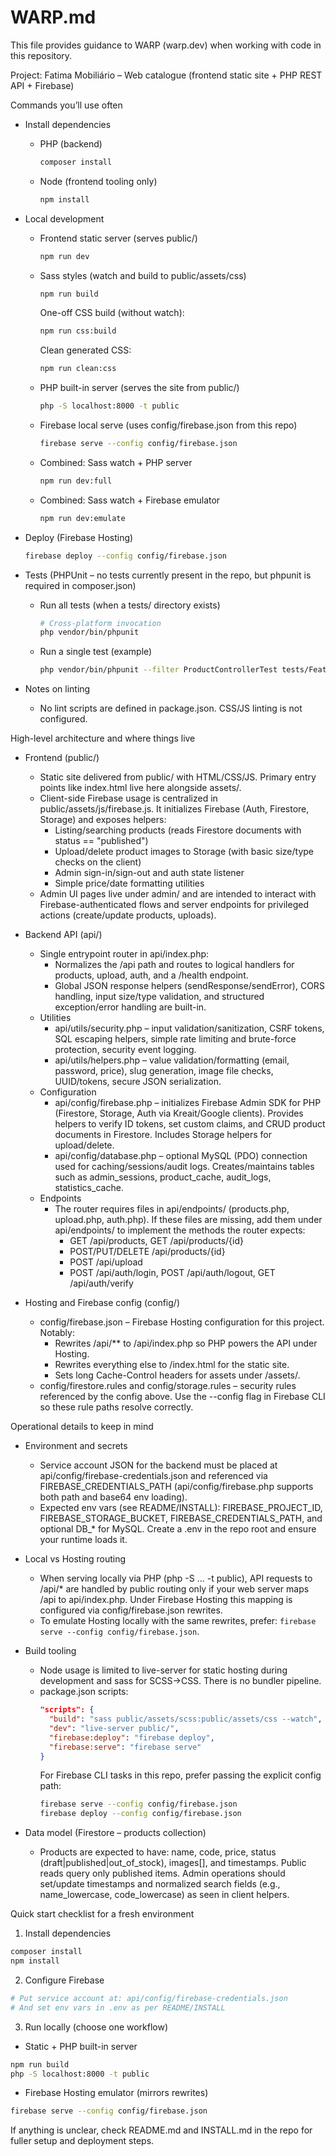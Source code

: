 # WARP.md

This file provides guidance to WARP (warp.dev) when working with code in this repository.

Project: Fatima Mobiliário – Web catalogue (frontend static site + PHP REST API + Firebase)

Commands you’ll use often

- Install dependencies
  - PHP (backend)
    ```bash path=null start=null
    composer install
    ```
  - Node (frontend tooling only)
    ```bash path=null start=null
    npm install
    ```

- Local development
  - Frontend static server (serves public/)
    ```bash path=null start=null
    npm run dev
    ```
  - Sass styles (watch and build to public/assets/css)
    ```bash path=null start=null
    npm run build
    ```
    One-off CSS build (without watch):
    ```bash path=null start=null
    npm run css:build
    ```
    Clean generated CSS:
    ```bash path=null start=null
    npm run clean:css
    ```
  - PHP built-in server (serves the site from public/)
    ```bash path=null start=null
    php -S localhost:8000 -t public
    ```
  - Firebase local serve (uses config/firebase.json from this repo)
    ```bash path=null start=null
    firebase serve --config config/firebase.json
    ```
  - Combined: Sass watch + PHP server
    ```bash path=null start=null
    npm run dev:full
    ```
  - Combined: Sass watch + Firebase emulator
    ```bash path=null start=null
    npm run dev:emulate
    ```

- Deploy (Firebase Hosting)
  ```bash path=null start=null
  firebase deploy --config config/firebase.json
  ```

- Tests (PHPUnit – no tests currently present in the repo, but phpunit is required in composer.json)
  - Run all tests (when a tests/ directory exists)
    ```bash path=null start=null
    # Cross-platform invocation
    php vendor/bin/phpunit
    ```
  - Run a single test (example)
    ```bash path=null start=null
    php vendor/bin/phpunit --filter ProductControllerTest tests/Feature/ProductControllerTest.php
    ```

- Notes on linting
  - No lint scripts are defined in package.json. CSS/JS linting is not configured.

High-level architecture and where things live

- Frontend (public/)
  - Static site delivered from public/ with HTML/CSS/JS. Primary entry points like index.html live here alongside assets/.
  - Client-side Firebase usage is centralized in public/assets/js/firebase.js. It initializes Firebase (Auth, Firestore, Storage) and exposes helpers:
    - Listing/searching products (reads Firestore documents with status == "published")
    - Upload/delete product images to Storage (with basic size/type checks on the client)
    - Admin sign-in/sign-out and auth state listener
    - Simple price/date formatting utilities
  - Admin UI pages live under admin/ and are intended to interact with Firebase-authenticated flows and server endpoints for privileged actions (create/update products, uploads).

- Backend API (api/)
  - Single entrypoint router in api/index.php:
    - Normalizes the /api path and routes to logical handlers for products, upload, auth, and a /health endpoint.
    - Global JSON response helpers (sendResponse/sendError), CORS handling, input size/type validation, and structured exception/error handling are built-in.
  - Utilities
    - api/utils/security.php – input validation/sanitization, CSRF tokens, SQL escaping helpers, simple rate limiting and brute-force protection, security event logging.
    - api/utils/helpers.php – value validation/formatting (email, password, price), slug generation, image file checks, UUID/tokens, secure JSON serialization.
  - Configuration
    - api/config/firebase.php – initializes Firebase Admin SDK for PHP (Firestore, Storage, Auth via Kreait/Google clients). Provides helpers to verify ID tokens, set custom claims, and CRUD product documents in Firestore. Includes Storage helpers for upload/delete.
    - api/config/database.php – optional MySQL (PDO) connection used for caching/sessions/audit logs. Creates/maintains tables such as admin_sessions, product_cache, audit_logs, statistics_cache.
  - Endpoints
    - The router requires files in api/endpoints/ (products.php, upload.php, auth.php). If these files are missing, add them under api/endpoints/ to implement the methods the router expects:
      - GET /api/products, GET /api/products/{id}
      - POST/PUT/DELETE /api/products/{id}
      - POST /api/upload
      - POST /api/auth/login, POST /api/auth/logout, GET /api/auth/verify

- Hosting and Firebase config (config/)
  - config/firebase.json – Firebase Hosting configuration for this project. Notably:
    - Rewrites /api/** to /api/index.php so PHP powers the API under Hosting.
    - Rewrites everything else to /index.html for the static site.
    - Sets long Cache-Control headers for assets under /assets/.
  - config/firestore.rules and config/storage.rules – security rules referenced by the config above. Use the --config flag in Firebase CLI so these rule paths resolve correctly.

Operational details to keep in mind

- Environment and secrets
  - Service account JSON for the backend must be placed at api/config/firebase-credentials.json and referenced via FIREBASE_CREDENTIALS_PATH (api/config/firebase.php supports both path and base64 env loading).
  - Expected env vars (see README/INSTALL): FIREBASE_PROJECT_ID, FIREBASE_STORAGE_BUCKET, FIREBASE_CREDENTIALS_PATH, and optional DB_* for MySQL. Create a .env in the repo root and ensure your runtime loads it.

- Local vs Hosting routing
  - When serving locally via PHP (php -S ... -t public), API requests to /api/* are handled by public routing only if your web server maps /api to api/index.php. Under Firebase Hosting this mapping is configured via config/firebase.json rewrites.
  - To emulate Hosting locally with the same rewrites, prefer: `firebase serve --config config/firebase.json`.

- Build tooling
  - Node usage is limited to live-server for static hosting during development and sass for SCSS->CSS. There is no bundler pipeline.
  - package.json scripts:
    ```json path=C:\Users\dante\projects\fatima_mobilario_site_web_catalogue\package.json start=6
    "scripts": {
      "build": "sass public/assets/scss:public/assets/css --watch",
      "dev": "live-server public/",
      "firebase:deploy": "firebase deploy",
      "firebase:serve": "firebase serve"
    }
    ```
    For Firebase CLI tasks in this repo, prefer passing the explicit config path:
    ```bash path=null start=null
    firebase serve --config config/firebase.json
    firebase deploy --config config/firebase.json
    ```

- Data model (Firestore – products collection)
  - Products are expected to have: name, code, price, status (draft|published|out_of_stock), images[], and timestamps. Public reads query only published items. Admin operations should set/update timestamps and normalized search fields (e.g., name_lowercase, code_lowercase) as seen in client helpers.

Quick start checklist for a fresh environment

1) Install dependencies
```bash path=null start=null
composer install
npm install
```
2) Configure Firebase
```bash path=null start=null
# Put service account at: api/config/firebase-credentials.json
# And set env vars in .env as per README/INSTALL
```
3) Run locally (choose one workflow)
- Static + PHP built-in server
```bash path=null start=null
npm run build
php -S localhost:8000 -t public
```
- Firebase Hosting emulator (mirrors rewrites)
```bash path=null start=null
firebase serve --config config/firebase.json
```

If anything is unclear, check README.md and INSTALL.md in the repo for fuller setup and deployment steps.
